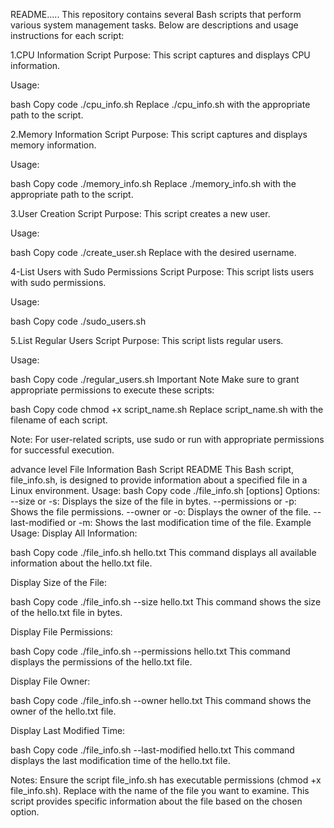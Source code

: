 README..... This repository contains several Bash scripts that perform various system management tasks. Below are descriptions and usage instructions for each script:

1.CPU Information Script Purpose: This script captures and displays CPU information.

Usage:

bash Copy code ./cpu_info.sh Replace ./cpu_info.sh with the appropriate path to the script.

2.Memory Information Script Purpose: This script captures and displays memory information.

Usage:

bash Copy code ./memory_info.sh Replace ./memory_info.sh with the appropriate path to the script.

3.User Creation Script Purpose: This script creates a new user.

Usage:

bash Copy code ./create_user.sh Replace with the desired username.

4-List Users with Sudo Permissions Script Purpose: This script lists users with sudo permissions.

Usage:

bash Copy code ./sudo_users.sh

5.List Regular Users Script Purpose: This script lists regular users.

Usage:

bash Copy code ./regular_users.sh Important Note Make sure to grant appropriate permissions to execute these scripts:

bash Copy code chmod +x script_name.sh Replace script_name.sh with the filename of each script.

Note: For user-related scripts, use sudo or run with appropriate permissions for successful execution.

advance level File Information Bash Script README This Bash script, file_info.sh, is designed to provide information about a specified file in a Linux environment.
Usage: bash Copy code ./file_info.sh [options] Options: --size or -s: Displays the size of the file in bytes. --permissions or -p: Shows the file permissions. --owner or -o: Displays the owner of the file. --last-modified or -m: Shows the last modification time of the file. Example Usage: Display All Information:

bash Copy code ./file_info.sh hello.txt This command displays all available information about the hello.txt file.

Display Size of the File:

bash Copy code ./file_info.sh --size hello.txt This command shows the size of the hello.txt file in bytes.

Display File Permissions:

bash Copy code ./file_info.sh --permissions hello.txt This command displays the permissions of the hello.txt file.

Display File Owner:

bash Copy code ./file_info.sh --owner hello.txt This command shows the owner of the hello.txt file.

Display Last Modified Time:

bash Copy code ./file_info.sh --last-modified hello.txt This command displays the last modification time of the hello.txt file.

Notes: Ensure the script file_info.sh has executable permissions (chmod +x file_info.sh). Replace with the name of the file you want to examine. This script provides specific information about the file based on the chosen option.
